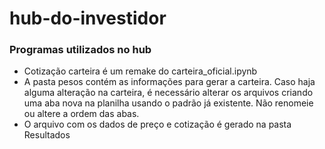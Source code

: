 # hub-do-investidor
### Programas utilizados no hub

* Cotização carteira é um remake do carteira_oficial.ipynb
* A pasta pesos contém as informações para gerar a carteira. Caso haja alguma alteração na carteira, é necessário alterar os arquivos criando uma aba nova na planilha usando o padrão já existente. Não renomeie ou altere a ordem das abas.
* O arquivo com os dados de preço e cotização é gerado na pasta Resultados